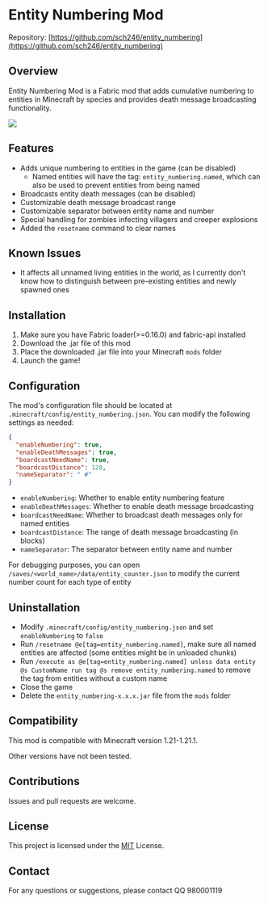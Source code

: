 # Entity Numbering Mod

Repository: [https://github.com/sch246/entity_numbering](https://github.com/sch246/entity_numbering)

## Overview

Entity Numbering Mod is a Fabric mod that adds cumulative numbering to entities in Minecraft by species and provides death message broadcasting functionality.

![](https://s2.loli.net/2024/08/20/MO5S7Nraqgt9xBA.png)

## Features

- Adds unique numbering to entities in the game (can be disabled)
  - Named entities will have the tag: `entity_numbering.named`, which can also be used to prevent entities from being named
- Broadcasts entity death messages (can be disabled)
- Customizable death message broadcast range
- Customizable separator between entity name and number
- Special handling for zombies infecting villagers and creeper explosions
- Added the `resetname` command to clear names


## Known Issues

- It affects all unnamed living entities in the world, as I currently don't know how to distinguish between pre-existing entities and newly spawned ones

## Installation

1. Make sure you have Fabric loader(>=0.16.0) and fabric-api installed
2. Download the .jar file of this mod
3. Place the downloaded .jar file into your Minecraft `mods` folder
4. Launch the game!

## Configuration

The mod's configuration file should be located at `.minecraft/config/entity_numbering.json`. You can modify the following settings as needed:

```json
{
  "enableNumbering": true,
  "enableDeathMessages": true,
  "boardcastNeedName": true,
  "boardcastDistance": 128,
  "nameSeparator": " #"
}
```

- `enableNumbering`: Whether to enable entity numbering feature
- `enableDeathMessages`: Whether to enable death message broadcasting
- `boardcastNeedName`: Whether to broadcast death messages only for named entities
- `boardcastDistance`: The range of death message broadcasting (in blocks)
- `nameSeparator`: The separator between entity name and number

For debugging purposes, you can open `/saves/<world_name>/data/entity_counter.json` to modify the current number count for each type of entity

## Uninstallation

- Modify `.minecraft/config/entity_numbering.json` and set `enableNumbering` to `false`
- Run `/resetname @e[tag=entity_numbering.named]`, make sure all named entities are affected (some entities might be in unloaded chunks)
- Run `/execute as @e[tag=entity_numbering.named] unless data entity @s CustomName run tag @s remove entity_numbering.named` to remove the tag from entities without a custom name
- Close the game
- Delete the `entity_numbering-x.x.x.jar` file from the `mods` folder

## Compatibility

This mod is compatible with Minecraft version 1.21-1.21.1.

Other versions have not been tested.

## Contributions

Issues and pull requests are welcome.

## License

This project is licensed under the [MIT](./LICENSE) License.

## Contact

For any questions or suggestions, please contact QQ 980001119